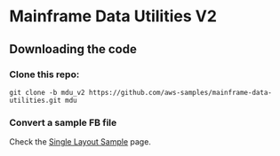 # Mainframe Data Utilities V2

## Downloading the code

### Clone this repo:

```
git clone -b mdu_v2 https://github.com/aws-samples/mainframe-data-utilities.git mdu
```

### Convert a sample FB file

Check the [Single Layout Sample](/docs/02-local-single-fb.md) page.